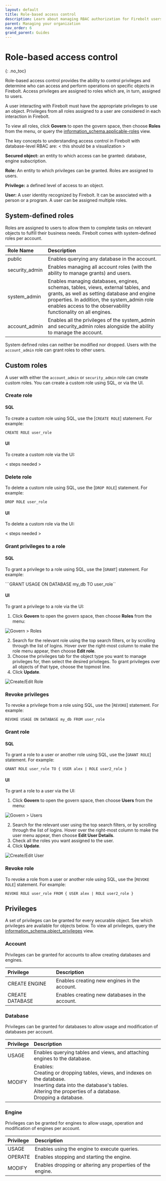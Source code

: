 ```yaml
---
layout: default
title: Role-based access control
description: Learn about managing RBAC authorization for Firebolt users.
parent: Managing your organization
nav_order: 6
grand_parent: Guides
---
```


# Role-based access control
{: .no_toc}

Role-based access control provides the ability to control privileges and determine who can access and perform operations on specific objects in Firebolt. Access privileges are assigned to roles which are, in turn, assigned to users. 

A user interacting with Firebolt must have the appropriate privileges to use an object. Privileges from all roles assigned to a user are considered in each interaction in Firebolt. 

To view all roles, click **Govern** to open the govern space, then choose **Roles** from the menu, or query the [information_schema.applicable-roles](../../Reference/information-schema/applicable-roles.md) view. 

The key concepts to understanding access control in Firebolt with database-level RBAC are: < this should be a visualization > 

  **Secured object:** an entity to which access can be granted: database, engine subscription.

  **Role:** An entity to which privileges can be granted. Roles are assigned to users.

  **Privilege:** a defined level of access to an object.

  **User:** A user identity recognized by Firebolt. It can be associated with a person or a program. A user can be assigned multiple roles.


## System-defined roles

Roles are assigned to users to allow them to complete tasks on relevant objects to fulfill their business needs. Firebolt comes with system-defined roles per account.

| Role Name      | Description                                                                                                                                                                                                             | 
|:---------------|:------------------------------------------------------------------------------------------------------------------------------------------------------------------------------------------------------------------------|
| public         | Enables querying any database in the account.                                                   |
| security_admin | Enables managing all account roles (with the ability to manage grants) and users. |
| system_admin   | Enables managing databases, engines, schemas, tables, views, external tables, and grants, as well as setting database and engine properties. In addition, the system_admin role enables access to the observability functionality on all engines. |
| account_admin  | Enables all the privileges of the system_admin and security_admin roles alongside the ability to manage the account. |

System defined roles can neither be modified nor dropped. Users with the `account_admin` role can grant roles to other users.

## Custom roles

A user with either the `account_admin` or `security_admin` role can create custom roles. You can create a custom role using SQL, or via the UI.  

### Create role

#### SQL
To create a custom role using SQL, use the [`CREATE ROLE`] statement. For example:

```CREATE ROLE user_role```

#### UI
To create a custom role via the UI:

< steps needed >

### Delete role
To delete a custom role using SQL, use the [`DROP ROLE`] statement. For example:

```DROP ROLE user_role```

#### UI
To delete a custom role via the UI:

< steps needed >

### Grant privileges to a role

#### SQL 
To grant a privilege to a role using SQL, use the [`GRANT`] statement. For example:

```GRANT USAGE ON DATABASE my_db TO user_role``

#### UI
To grant a privilege to a role via the UI:
1. Click **Govern** to open the govern space, then choose **Roles** from the menu:

![Govern > Roles](../assets/images/govern_roles.png)

2. Search for the relevant role using the top search filters, or by scrolling through the list of logins. Hover over the right-most column to make the role menu appear, then choose **Edit role**. 
3. Choose the privileges tab for the object type you want to manage privileges for, then select the desired privileges. To grant privileges over all objects of that type, choose the topmost line.
4. Click **Update**.

![Create/Edit Role](../assets/images/create_edit_role.png)

### Revoke privileges 
To revoke a privilege from a role using SQL, use the [`REVOKE`] statement. For example:

```REVOKE USAGE ON DATABASE my_db FROM user_role```

### Grant role

#### SQL
To grant a role to a user or another role using SQL, use the [`GRANT ROLE`] statement. For example:

```GRANT ROLE user_role TO { USER alex | ROLE user2_role }```

#### UI
To grant a role to a user via the UI:
1. Click **Govern** to open the govern space, then choose **Users** from the menu:

![Govern > Users](../assets/images/govern_users.png)

2. Search for the relevant user using the top search filters, or by scrolling through the list of logins. Hover over the right-most column to make the user menu appear, then choose **Edit User Details**. 
3. Check all the roles you want assigned to the user.
4. Click **Update**.

![Create/Edit User](../assets/images/create_edit_user.png)

### Revoke role 
To revoke a role from a user or another role using SQL, use the [`REVOKE ROLE`] statement. For example:

```REVOKE ROLE user_role FROM { USER alex | ROLE user2_role }```

## Privileges
A set of privileges can be granted for every securable object. See which privileges are available for objects below. To view all privileges, query the [information_schema.object_privileges](../Reference/information-schema/object-privileges.md) view. 

### Account
Privileges can be granted for accounts to allow creating databases and engines.

| Privilege         | Description                                    |
|:------------------|:-----------------------------------------------|
| CREATE ENGINE     | Enables creating new engines in the account.   |
| CREATE DATABASE   | Enables creating new databases in the account. |

### Database
Privileges can be granted for databases to allow usage and modification of databases per account. 

| Privilege          | Description |
| :---------------   | :---------- |
| USAGE              | Enables querying tables and views, and attaching engines to the database. |
| MODIFY             | Enables:<br>Creating or dropping tables, views, and indexes on the database.<br>Inserting data into the database's tables.<br>Altering the properties of a database.<br>Dropping a database. |

### Engine
Privileges can be granted for engines to allow usage, operation and modification of engines per account. 

| Privilege          | Description |
| :---------------   | :---------- |
| USAGE              | Enables using the engine to execute queries. |
| OPERATE            | Enables stopping and starting the engine. |
| MODIFY             | Enables dropping or altering any properties of the engine. |
